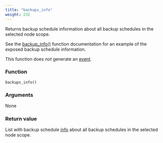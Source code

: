 ```yaml
---
title: "backups_info"
weight: 232
---
```


Returns backup schedule information about all backup schedules in the selected node scope.

See the [backup_info()](../backup_info) function documentation for an example of the exposed backup schedule information.

This function does *not* generate an [event](../../overview/events).

### Function

`backups_info()`

### Arguments

None

### Return value

List with backup schedule [info](../../data-types/info)  about all backup schedules in the selected node scope.
